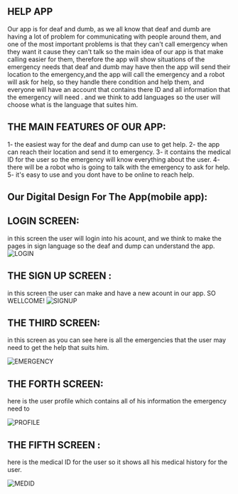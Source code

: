 ## HELP APP
Our app is for deaf and dumb, as we all know that deaf and dumb are having a lot of problem for communicating with people around them, and one of the most important problems is that they can't call emergency when they want it cause they can't talk so the main idea of our app is that make calling easier for them, therefore the app will show situations of the emergency needs that deaf and dumb may have then the app will send their location to the emergency,and the app will call the emergency and a robot will ask for help, so they handle there condition and help them, and everyone will have an account that contains there ID and all information that the emergency will need . and we think to add languages so the user will choose what is the language that suites him. 

## THE MAIN FEATURES OF OUR APP:
1- the easiest way for the deaf and dump can use to get help.
2- the app can reach their location and send it to emergency.
3- it contains the medical ID for the user so the emergency will know everything about the user.
4- there will be a robot who is going to talk with the emergency to ask for help.
5- it's easy to use and you dont have to be online to reach help.



## Our Digital Design For The App(mobile app):

## LOGIN SCREEN:

in this screen the user will login into his acount, and we think to make the pages in sign language so the deaf and dump can understand the app.
![LOGIN](https://github.com/dianabasel123/Help/blob/master/screen1.PNG)



## THE SIGN UP SCREEN :

in this screen the user can make and have a new acount in our app. SO WELLCOME!
![SIGNUP](https://github.com/dianabasel123/Help/blob/master/screen5.PNG)


## THE THIRD SCREEN:

in this screen as you can see here is all the emergencies that the user may need to get the help that suits him.

![EMERGENCY](https://github.com/dianabasel123/Help/blob/master/screen4.PNG)

## THE FORTH SCREEN:

here is the user profile which contains all of his information the emergency need to 

![PROFILE](https://github.com/dianabasel123/Help/blob/master/screen3.PNG)


## THE FIFTH SCREEN :

here is the medical ID for the user so it shows all his medical history for the user.

![MEDID](https://github.com/dianabasel123/Help/blob/master/screen2.PNG)


